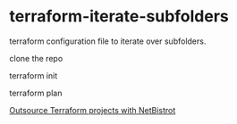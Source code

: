 # terraform-iterate-subfolders

terraform configuration file to iterate over subfolders.

clone the repo

terraform init

terraform plan

[Outsource Terraform projects with NetBistrot](https://netbistrot.com/en/outsourcing/)